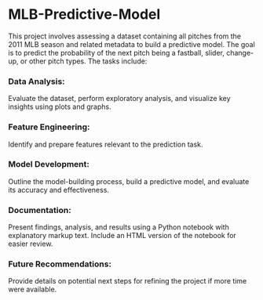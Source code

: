 # MLB-Predictive-Model

This project involves assessing a dataset containing all pitches from the 2011 MLB season and related metadata to build a predictive model. The goal is to predict the probability of the next pitch being a fastball, slider, change-up, or other pitch types. The tasks include:

### Data Analysis: 
Evaluate the dataset, perform exploratory analysis, and visualize key insights using plots and graphs.

### Feature Engineering: 
Identify and prepare features relevant to the prediction task.

### Model Development: 
Outline the model-building process, build a predictive model, and evaluate its accuracy and effectiveness.

### Documentation: 
Present findings, analysis, and results using a Python notebook with explanatory markup text. Include an HTML version of the notebook for easier review.

### Future Recommendations: 
Provide details on potential next steps for refining the project if more time were available.

